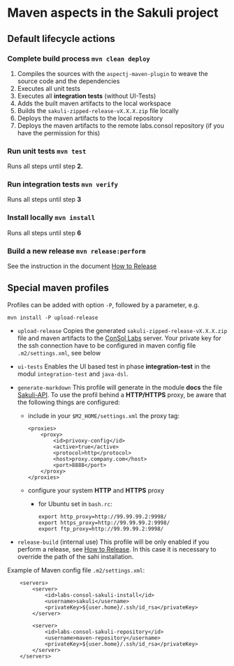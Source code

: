 # Maven aspects in the Sakuli project

## Default lifecycle actions
### Complete build process `mvn clean deploy`
 1. Compiles the sources with the `aspectj-maven-plugin` to weave the source code and the dependencies
 2. Executes all unit tests
 3. Executes all **integration tests** (without UI-Tests)
 4. Adds the built maven artifacts to the local workspace
 5. Builds the `sakuli-zipped-release-vX.X.X.zip` file locally
 6. Deploys the maven artifacts to the local repository
 7. Deploys the maven artifacts to the remote labs.consol repository (if you have the permission for this)

### Run unit tests `mvn test`
 Runs all steps until step **2.**

### Run integration tests `mvn verify`
 Runs all steps until step **3**

### Install locally `mvn install`
 Runs all steps until step **6**

### Build a new release `mvn release:perform`
 See the instruction in the document [How to Release](how-to-release.md)

## Special maven profiles
Profiles can be added with option `-P`, followed by a parameter, e.g.

	mvn install -P upload-release

* `upload-release` Copies the generated `sakuli-zipped-release-vX.X.X.zip` file and maven artifacts to the [ConSol Labs](http://labs.consol.de/sakuli/) server. Your private key for the ssh connection have to be configured in maven config file `.m2/settings.xml`, see below
* `ui-tests` Enables the UI based test in phase **integration-test** in the modul `integration-test` and `java-dsl`.
* `generate-markdown` This profile will generate in the module **docs** the file [Sakuli-API](../sakuli-api.md).
   To use the profil behind a **HTTP/HTTPS** proxy, be aware that the following things are configured:
    * include in your `$M2_HOME/settings.xml` the proxy tag:
      ```
      <proxies>
          <proxy>
              <id>privoxy-config</id>
              <active>true</active>
              <protocol>http</protocol>
              <host>proxy.company.com</host>
              <port>8888</port>
          </proxy>
      </proxies>
      ```

    * configure your system **HTTP** and **HTTPS** proxy
        * for Ubuntu set in `bash.rc`:
          ```
          export http_proxy=http://99.99.99.2:9998/
          export https_proxy=http://99.99.99.2:9998/
          export ftp_proxy=http://99.99.99.2:9998/
          ```

* `release-build` (internal use)
 This profile will be only enabled if you perform a release, see [How to Release](how-to-release.md). In this case it is necessary to override the path of the sahi installation.

Example of Maven config file `.m2/settings.xml`:

  ```
      <servers>
          <server>
              <id>labs-consol-sakuli-install</id>
              <username>sakuli</username>
              <privateKey>${user.home}/.ssh/id_rsa</privateKey>
          </server>

          <server>
              <id>labs-consol-sakuli-repository</id>
              <username>maven-repository</username>
              <privateKey>${user.home}/.ssh/id_rsa</privateKey>
          </server>
      </servers>

  ```
